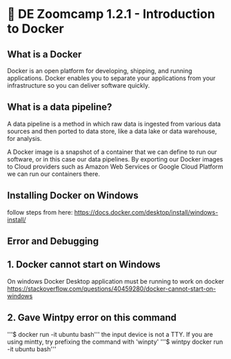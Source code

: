 # :movie_camera: DE Zoomcamp 1.2.1 - Introduction to Docker

## What is a Docker
Docker is an open platform for developing, shipping, and running applications. Docker enables you to separate your applications from your infrastructure so you can deliver software quickly.

## What is a data pipeline?
A data pipeline is a method in which raw data is ingested from various data sources and then ported to data store, like a data lake or data warehouse, for analysis.

A Docker image is a snapshot of a container that we can define to run our software, or in this case our data pipelines.
By exporting our Docker images to Cloud providers such as Amazon Web Services or Google Cloud Platform we can run our containers there.

## Installing Docker on Windows
follow steps from here: https://docs.docker.com/desktop/install/windows-install/

##  Error and Debugging
## 1. Docker cannot start on Windows
On windows Docker Desktop application must be running to work on docker
https://stackoverflow.com/questions/40459280/docker-cannot-start-on-windows

## 2. Gave Wintpy error on this command
'''$ docker run -it ubuntu bash'''
the input device is not a TTY.  If you are using mintty, try prefixing the command with 'winpty'
'''$ wintpy docker run -it ubuntu bash'''

